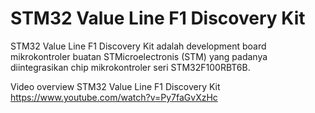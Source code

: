 # STM32 Value Line F1 Discovery Kit
STM32 Value Line F1 Discovery Kit adalah development board mikrokontroler buatan STMicroelectronis (STM) yang padanya diintegrasikan chip mikrokontroler seri STM32F100RBT6B.

Video overview STM32 Value Line F1 Discovery Kit
https://www.youtube.com/watch?v=Py7faGvXzHc
